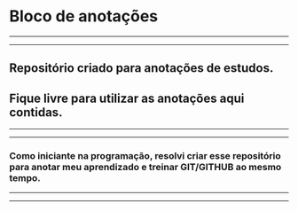 # Bloco de anotações
<hr>
<hr>
<h2>Repositório criado para anotações de estudos.</h2>
<h2>Fique livre para utilizar as anotações aqui contidas.</h2>
<hr>
<hr>
<h3>Como iniciante na programação, resolvi criar esse repositório para anotar meu aprendizado e treinar GIT/GITHUB ao mesmo tempo.</h3>
<hr>
<hr>

